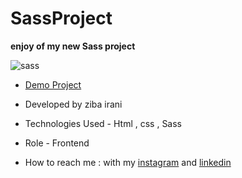 # SassProject

**enjoy of my new Sass project**

![sass](https://github.com/ziba-irani/SassProject-2-/assets/125620113/e55e0016-99b0-4414-9c0b-514f0c15d651)

- [Demo Project](https://ziba-irani.github.io/SassProject3/)

- Developed by ziba irani

- Technologies Used - Html , css , Sass

- Role - Frontend

- How to reach me : with my [instagram](https://instagram.com/zibairani_dev/) and [linkedin](https://www.linkedin.com/in/ziba-irani-developr/)

